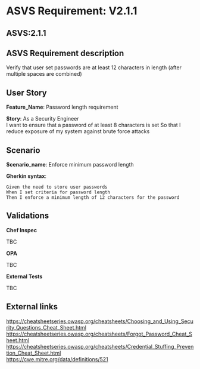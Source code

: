 # ASVS Requirement: V2.1.1

## ASVS:2.1.1

## ASVS Requirement description

Verify that user set passwords are at least 12 characters in length (after multiple spaces are combined)

## User Story

**Feature_Name**: Password length requirement

**Story**:
As a Security Engineer\
I want to ensure that a password of at least 8 characters is set
So that I reduce exposure of my system against brute force attacks

## Scenario

**Scenario_name**: Enforce minimum password length

**Gherkin syntax**:

```gherkin
Given the need to store user passwords
When I set criteria for password length
Then I enforce a minimum length of 12 characters for the password
```

## Validations

**Chef Inspec**

TBC

**OPA**

TBC

**External Tests**

TBC

## External links

<https://cheatsheetseries.owasp.org/cheatsheets/Choosing_and_Using_Security_Questions_Cheat_Sheet.html> \
<https://cheatsheetseries.owasp.org/cheatsheets/Forgot_Password_Cheat_Sheet.html> \
<https://cheatsheetseries.owasp.org/cheatsheets/Credential_Stuffing_Prevention_Cheat_Sheet.html> \
<https://cwe.mitre.org/data/definitions/521>
